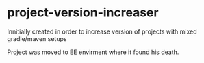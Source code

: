 # project-version-increaser

Innitially created in order to increase version of projects with mixed gradle/maven setups

Project was moved to EE envirment where it found his death.
